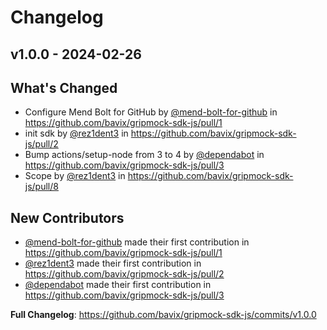 # Changelog

## v1.0.0 - 2024-02-26

## What's Changed
* Configure Mend Bolt for GitHub by [@mend-bolt-for-github](https://github.com/mend-bolt-for-github) in https://github.com/bavix/gripmock-sdk-js/pull/1
* init sdk by [@rez1dent3](https://github.com/rez1dent3) in https://github.com/bavix/gripmock-sdk-js/pull/2
* Bump actions/setup-node from 3 to 4 by [@dependabot](https://github.com/dependabot) in https://github.com/bavix/gripmock-sdk-js/pull/3
* Scope by [@rez1dent3](https://github.com/rez1dent3) in https://github.com/bavix/gripmock-sdk-js/pull/8

## New Contributors
* [@mend-bolt-for-github](https://github.com/mend-bolt-for-github) made their first contribution in https://github.com/bavix/gripmock-sdk-js/pull/1
* [@rez1dent3](https://github.com/rez1dent3) made their first contribution in https://github.com/bavix/gripmock-sdk-js/pull/2
* [@dependabot](https://github.com/dependabot) made their first contribution in https://github.com/bavix/gripmock-sdk-js/pull/3

**Full Changelog**: https://github.com/bavix/gripmock-sdk-js/commits/v1.0.0


